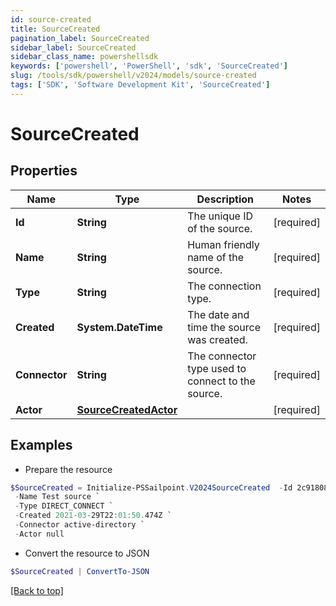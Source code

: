 ```yaml
---
id: source-created
title: SourceCreated
pagination_label: SourceCreated
sidebar_label: SourceCreated
sidebar_class_name: powershellsdk
keywords: ['powershell', 'PowerShell', 'sdk', 'SourceCreated'] 
slug: /tools/sdk/powershell/v2024/models/source-created
tags: ['SDK', 'Software Development Kit', 'SourceCreated']
---
```



# SourceCreated

## Properties

Name | Type | Description | Notes
------------ | ------------- | ------------- | -------------
**Id** |  **String** | The unique ID of the source. | [required]
**Name** |  **String** | Human friendly name of the source. | [required]
**Type** |  **String** | The connection type. | [required]
**Created** |  **System.DateTime** | The date and time the source was created. | [required]
**Connector** |  **String** | The connector type used to connect to the source. | [required]
**Actor** |  [**SourceCreatedActor**](source-created-actor) |  | [required]

## Examples

- Prepare the resource
```powershell
$SourceCreated = Initialize-PSSailpoint.V2024SourceCreated  -Id 2c9180866166b5b0016167c32ef31a66 `
 -Name Test source `
 -Type DIRECT_CONNECT `
 -Created 2021-03-29T22:01:50.474Z `
 -Connector active-directory `
 -Actor null
```

- Convert the resource to JSON
```powershell
$SourceCreated | ConvertTo-JSON
```


[[Back to top]](#) 

